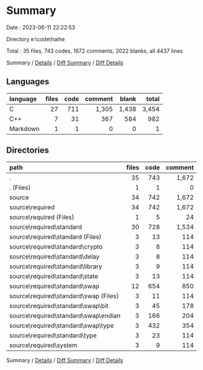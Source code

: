 # Summary

Date : 2023-06-11 22:22:53

Directory e:\\code\\haihe

Total : 35 files,  743 codes, 1672 comments, 2022 blanks, all 4437 lines

Summary / [Details](details.md) / [Diff Summary](diff.md) / [Diff Details](diff-details.md)

## Languages
| language | files | code | comment | blank | total |
| :--- | ---: | ---: | ---: | ---: | ---: |
| C | 27 | 711 | 1,305 | 1,438 | 3,454 |
| C++ | 7 | 31 | 367 | 584 | 982 |
| Markdown | 1 | 1 | 0 | 0 | 1 |

## Directories
| path | files | code | comment | blank | total |
| :--- | ---: | ---: | ---: | ---: | ---: |
| . | 35 | 743 | 1,672 | 2,022 | 4,437 |
| . (Files) | 1 | 1 | 0 | 0 | 1 |
| source | 34 | 742 | 1,672 | 2,022 | 4,436 |
| source\\required | 34 | 742 | 1,672 | 2,022 | 4,436 |
| source\\required (Files) | 1 | 5 | 24 | 3 | 32 |
| source\\required\\standard | 30 | 728 | 1,534 | 1,853 | 4,115 |
| source\\required\\standard (Files) | 3 | 13 | 114 | 166 | 293 |
| source\\required\\standard\\crypto | 3 | 8 | 114 | 167 | 289 |
| source\\required\\standard\\delay | 3 | 8 | 114 | 167 | 289 |
| source\\required\\standard\\library | 3 | 9 | 114 | 166 | 289 |
| source\\required\\standard\\state | 3 | 13 | 114 | 166 | 293 |
| source\\required\\standard\\swap | 12 | 654 | 850 | 857 | 2,361 |
| source\\required\\standard\\swap (Files) | 3 | 11 | 114 | 166 | 291 |
| source\\required\\standard\\swap\\bit | 3 | 45 | 178 | 178 | 401 |
| source\\required\\standard\\swap\\endian | 3 | 166 | 204 | 205 | 575 |
| source\\required\\standard\\swap\\type | 3 | 432 | 354 | 308 | 1,094 |
| source\\required\\standard\\type | 3 | 23 | 114 | 164 | 301 |
| source\\required\\system | 3 | 9 | 114 | 166 | 289 |

Summary / [Details](details.md) / [Diff Summary](diff.md) / [Diff Details](diff-details.md)